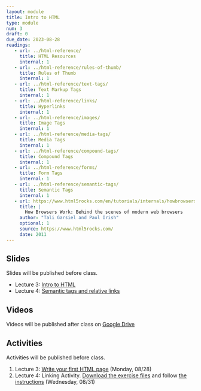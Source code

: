 ```yaml
---
layout: module
title: Intro to HTML
type: module
num: 3
draft: 0
due_date: 2023-08-28
readings:
   - url: ../html-reference/
     title: HTML Resources
     internal: 1
   - url: ../html-reference/rules-of-thumb/
     title: Rules of Thumb
     internal: 1
   - url: ../html-reference/text-tags/
     title: Text Markup Tags
     internal: 1
   - url: ../html-reference/links/
     title: Hyperlinks
     internal: 1
   - url: ../html-reference/images/
     title: Image Tags
     internal: 1
   - url: ../html-reference/media-tags/
     title: Media Tags
     internal: 1
   - url: ../html-reference/compound-tags/
     title: Compound Tags
     internal: 1
   - url: ../html-reference/forms/
     title: Form Tags
     internal: 1
   - url: ../html-reference/semantic-tags/
     title: Semantic Tags
     internal: 1
   - url: https://www.html5rocks.com/en/tutorials/internals/howbrowserswork/
     title: |
       How Browsers Work: Behind the scenes of modern web browsers
     author: "Tali Garsiel and Paul Irish"
     optional: 1
     source: https://www.html5rocks.com/
     date: 2011
---
```


## Slides
Slides will be published before class.

* Lecture 3: <a href="https://docs.google.com/presentation/d/1geaex9aORbHIu64NEizfEox_4NfVQnIE6K16ktNSSYw/edit?usp=sharing" target="_blank">Intro to HTML</a>
* Lecture 4: <a href="https://docs.google.com/presentation/d/1G_frhDAXppT8whNGo-04ybFUlVu2LM1LQ_OgZPSMyrc/edit?usp=sharing" target="_blank">Semantic tags and relative links</a>

## Videos
Videos will be published after class on <a href="https://drive.google.com/drive/folders/1CxPSqGbbNUjc9OntwNqdoHvfSvchCpxE?usp=sharing" target="_blank">Google Drive</a>

## Activities
Activities will be published before class.

1. Lecture 3: <a href="https://docs.google.com/document/d/1EUuEcehgRmQX5l1isz4a5Hn6uVPIkwzQVIkvbiM-NZA/edit?usp=sharing" target="_blank">Write your first HTML page</a> (Monday, 08/28)
2. Lecture 4: Linking Activity. [Download the exercise files](../course-files/lectures/lecture04.zip) and follow <a href="https://docs.google.com/document/d/13VTtBt0rEWxt0Z-NzZtyNw6pggBx6F8GFwVVIb9ElQ8/edit?usp=sharing" target="_blank">the instructions</a> (Wednesday, 08/31)